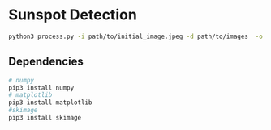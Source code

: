 # Sunspot Detection

```bash
python3 process.py -i path/to/initial_image.jpeg -d path/to/images  -o path/to/output
```

## Dependencies

```bash
# numpy
pip3 install numpy
# matplotlib
pip3 install matplotlib
#skimage
pip3 install skimage
```
